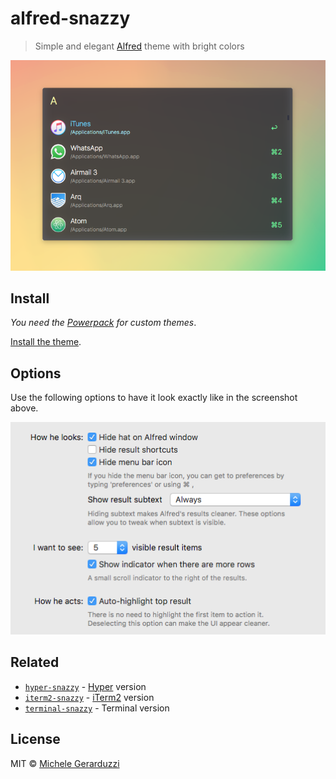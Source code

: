 # alfred-snazzy

> Simple and elegant [Alfred](https://www.alfredapp.com/) theme with bright colors

![](screenshot.png)


## Install

*You need the [Powerpack](https://www.alfredapp.com/powerpack/) for custom themes*.

[Install the theme](https://www.alfredapp.com/extras/theme/yZODAdxN8T/).


## Options

Use the following options to have it look exactly like in the screenshot above.

![](options.png)


## Related

- [`hyper-snazzy`](https://github.com/sindresorhus/hyper-snazzy) - [Hyper](https://hyper.is/) version
- [`iterm2-snazzy`](https://github.com/sindresorhus/iterm2-snazzy) - [iTerm2](https://www.iterm2.com/) version
- [`terminal-snazzy`](https://github.com/sindresorhus/terminal-snazzy) - Terminal version

## License

MIT © [Michele Gerarduzzi](https://github.com/michelegera)

